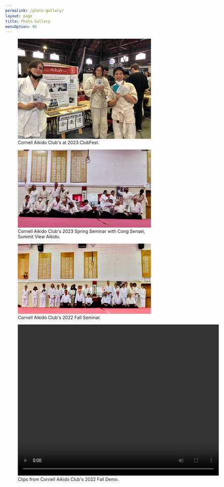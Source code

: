 ```yaml
---
permalink: /photo-gallery/
layout: page
title: Photo Gallery
menuOption: 90
---
```


<figure>
	<img src="/assets/img/gallery/2023-ClubFest.jpg"
		alt="2023 ClubFest">
	<figcaption>Cornell Aikido Club's at 2023 ClubFest.</figcaption>
</figure>

<figure>
	<img src="/assets/img/gallery/2023-Spring-Seminar-Cong.jpg"
		alt="2023 Spring Seminar, Cong Sensei, group photo">
	<figcaption>Cornell Aikido Club's 2023 Spring Seminar with Cong Sensei, Summit View Aikido.</figcaption>
</figure>

<figure>
	<img src="/assets/img/gallery/2022-Fall-Seminar-group-photo.jpg"
		alt="2022 Fall Seminar, group photo">
	<figcaption>Cornell Aikido Club's 2022 Fall Seminar.</figcaption>
</figure>

<figure>
	<video width="640" height="480" controls>
		<source src="2022-CornellAikidoClipsDemo.mov" type="video/mp4">
	</video>
	<figcaption>Clips from Cornell Aikido Club's 2022 Fall Demo.</figcaption>
</figure>

